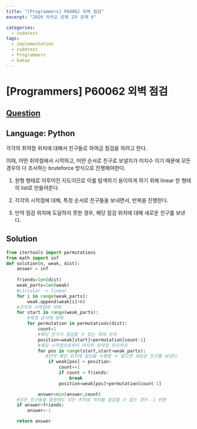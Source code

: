 ```yaml
---
title: "[Programmers] P60062 외벽 점검"
excerpt: "2020 카카오 공채 1차 문제 6"

categories:
  - codetest
tags:
  - implementation
  - codetest
  - Programmers
  - kakao
---
```

# [Programmers] P60062 외벽 점검
## [Question](https://school.programmers.co.kr/learn/courses/30/lessons/P60062)
## Language: Python

각각의 취약점 위치에 대해서 친구들로 하여금 점검을 하려고 한다.

이때, 어떤 취약점에서 시작하고, 어떤 순서로 친구로 보낼지가 미지수 이기 때문에 모든 경우의 다 조사하는 bruteforce 방식으로 진행해야한다.

1. 원형 형태로 이루어진 지도이므로 이를 탐색하기 용이하게 하기 위해 linear 한 형태의 list로 만들어준다.

2. 각각의 시작점에 대해, 특정 순서로 친구들을 보내면서, 반복을 진행한다.

3. 만약 점검 위치에 도달하지 못한 경우, 해당 점검 위치에 대해 새로운 친구를 보낸다.



## Solution

```python
from itertools import permutations
from math import inf
def solution(n, weak, dist):
    answer = inf
    
    friends=len(dist)
    weak_parts=len(weak)
    #circular -> linear
    for i in range(weak_parts):
        weak.append(weak[i]+n)
    #각각의 시작점에 대해    
    for start in range(weak_parts):
        #특정 순서에 맞춰
        for permutation in permutations(dist):
            count=1
            #해당 친구가 점검할 수 있는 최대 위치
            position=weak[start]+permutation[count-1]
            #해당 시작점으로부터 마지막 취약점 위치까지
            for pos in range(start,start+weak_parts):
               #만약 해당 위치에 점검을 수행할 수 없으면 새로운 친구를 보낸다.
                if weak[pos] > position:           
                    count+=1
                    if count > friends:
                        break
                    position=weak[pos]+permutation[count-1]

            answer=min(answer,count)
    #모든 친구들을 동원해도 모든 취약점 위치를 점검할 수 없는 경우 -1 반환
    if answer>friends:
        answer=-1

    return answer
```